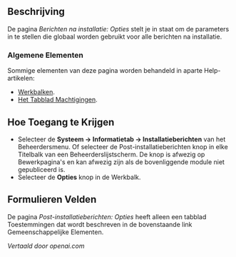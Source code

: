 <!-- Filename: Help4.x:Post-installation_Messages:_Options  / Display title: Post-installatieberichten: Opties -->

## Beschrijving

De pagina *Berichten na installatie: Opties* stelt je in staat om de parameters in te stellen die globaal worden gebruikt voor alle berichten na installatie.

### Algemene Elementen

Sommige elementen van deze pagina worden behandeld in aparte Help-artikelen:

* [Werkbalken](jdocmanual?article=help/common-elements/toolbars).
* [Het Tabblad Machtigingen](jdocmanual?article=help/common-elements/edit-permissions).

## Hoe Toegang te Krijgen

- Selecteer de **Systeem -> Informatietab -> Installatieberichten** van het
  Beheerdersmenu. Of selecteer de Post-installatieberichten knop in elke 
  Titelbalk van een Beheerderslijstscherm. De knop is afwezig op Bewerkpagina's 
  en kan afwezig zijn als de bovenliggende module niet gepubliceerd is.
- Selecteer de **Opties** knop in de Werkbalk.

## Formulieren Velden

De pagina *Post-installatieberichten: Opties* heeft alleen een tabblad 
Toestemmingen dat wordt beschreven in de bovenstaande link Gemeenschappelijke 
Elementen.

*Vertaald door openai.com*

